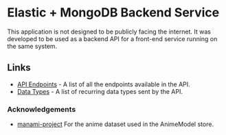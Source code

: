 # Elastic + MongoDB Backend Service

This application is not designed to be publicly facing the internet. It was developed to be used as a backend API for a front-end service running on the same system.

## Links

- [API Endpoints](./endpoints.md) - A list of all the endpoints available in the API.
- [Data Types](./datatypes.md) - A list of recurring data types sent by the API.

### Acknowledgements

- [manami-project](https://github.com/manami-project/anime-offline-database) For the anime dataset used in the AnimeModel store.
